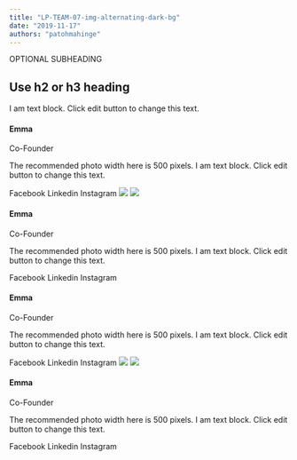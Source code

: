 ```yaml
---
title: "LP-TEAM-07-img-alternating-dark-bg"
date: "2019-11-17"
authors: "patohmahinge"
---
```


OPTIONAL SUBHEADING

## Use h2 or h3 heading

I am text block. Click edit button to change this text.

#### Emma

Co-Founder

The recommended photo width here is 500 pixels. I am text block. Click edit button to change this text.

Facebook Linkedin Instagram ![](images/placeholder-700x450.jpg) ![](images/placeholder-700x450.jpg)

#### Emma

Co-Founder

The recommended photo width here is 500 pixels. I am text block. Click edit button to change this text.

Facebook Linkedin Instagram

#### Emma

Co-Founder

The recommended photo width here is 500 pixels. I am text block. Click edit button to change this text.

Facebook Linkedin Instagram ![](images/placeholder-700x450.jpg) ![](images/placeholder-700x450.jpg)

#### Emma

Co-Founder

The recommended photo width here is 500 pixels. I am text block. Click edit button to change this text.

Facebook Linkedin Instagram
